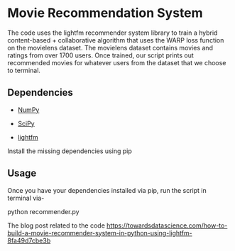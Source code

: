 # Movie Recommendation System

The code uses the lightfm recommender system library to train a hybrid content-based + collaborative algorithm that uses the WARP loss function on the movielens dataset. The movielens dataset contains movies and ratings from over 1700 users. Once trained, our script prints out recommended movies for whatever users from the dataset that we choose to terminal.

## Dependencies

* [NumPy](http://www.numpy.org/)

* [SciPy](https://www.scipy.org/)

* [lightfm](https://github.com/lyst/lightfm)

Install the missing dependencies using pip

## Usage

Once you have your dependencies installed via pip, run the script in terminal via-

python recommender.py

The blog post related to the code https://towardsdatascience.com/how-to-build-a-movie-recommender-system-in-python-using-lightfm-8fa49d7cbe3b

